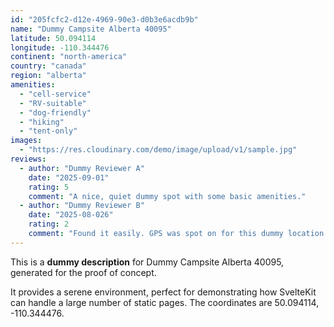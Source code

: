 ```yaml
---
id: "205fcfc2-d12e-4969-90e3-d0b3e6acdb9b"
name: "Dummy Campsite Alberta 40095"
latitude: 50.094114
longitude: -110.344476
continent: "north-america"
country: "canada"
region: "alberta"
amenities:
  - "cell-service"
  - "RV-suitable"
  - "dog-friendly"
  - "hiking"
  - "tent-only"
images:
  - "https://res.cloudinary.com/demo/image/upload/v1/sample.jpg"
reviews:
  - author: "Dummy Reviewer A"
    date: "2025-09-01"
    rating: 5
    comment: "A nice, quiet dummy spot with some basic amenities."
  - author: "Dummy Reviewer B"
    date: "2025-08-026"
    rating: 2
    comment: "Found it easily. GPS was spot on for this dummy location."
---
```


This is a **dummy description** for Dummy Campsite Alberta 40095, generated for the proof of concept.

It provides a serene environment, perfect for demonstrating how SvelteKit can handle a large number of static pages. The coordinates are 50.094114, -110.344476.
